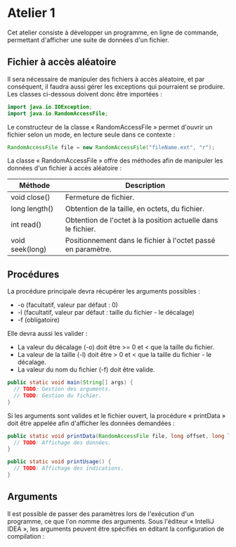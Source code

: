 # Atelier 1

Cet atelier consiste à développer un programme, en ligne de commande, permettant d'afficher une suite de données d'un fichier.

## Fichier à accès aléatoire

Il sera nécessaire de manipuler des fichiers à accès aléatoire, et par conséquent, il faudra aussi gérer les exceptions qui pourraient se produire. Les classes ci-dessous doivent donc être importées :

```java
import java.io.IOException;
import java.io.RandomAccessFile;
```

Le constructeur de la classe « RandomAccessFile » permet d'ouvrir un fichier selon un mode, en lecture seule dans ce contexte :

```java
RandomAccessFile file = new RandomAccessFile("fileName.ext", "r");
```

La classe « RandomAccessFile » offre des méthodes afin de manipuler les données d'un fichier à accès aléatoire :

Méthode         | Description
----------------|-------------------------------------------------------------
void close()    | Fermeture de fichier.
long length()   | Obtention de la taille, en octets, du fichier.
int read()      | Obtention de l'octet à la position actuelle dans le fichier.
void seek(long) | Positionnement dans le fichier à l'octet passé en paramètre.

## Procédures

La procédure principale devra récupérer les arguments possibles :

- -o (facultatif, valeur par défaut : 0)
- -l (facultatif, valeur par défaut : taille du fichier - le décalage)
- -f (obligatoire)

Elle devra aussi les valider :

- La valeur du décalage (-o) doit être >= 0 et < que la taille du fichier.
- La valeur de la taille (-l) doit être > 0 et < que la taille du fichier - le décalage.
- La valeur du nom du fichier (-f) doit être valide.

```java
public static void main(String[] args) {
  // TODO: Gestion des arguments.
  // TODO: Gestion du fichier.
}
```

Si les arguments sont valides et le fichier ouvert, la procédure « printData » doit être appelée afin d'afficher les données demandées :

```java
public static void printData(RandomAccessFile file, long offset, long length) throws IOException {
  // TODO: Affichage des données.
}
```

```java
public static void printUsage() {
  // TODO: Affichage des indications.
}
```

## Arguments

Il est possible de passer des paramètres lors de l'exécution d'un programme, ce que l'on nomme des arguments. Sous l'éditeur « IntelliJ IDEA », les arguments peuvent être spécifiés en éditant la configuration de compilation :

